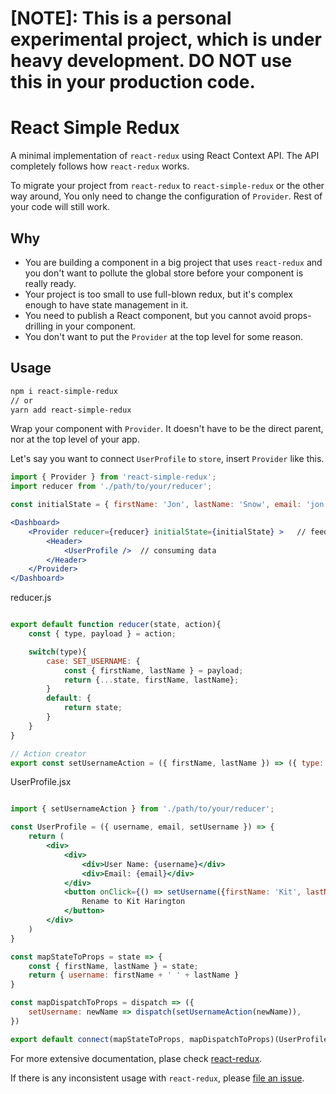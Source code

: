 # [NOTE]: This is a personal experimental project, which is under heavy development. DO NOT use this in your production code.

# React Simple Redux

A minimal implementation of `react-redux` using React Context API. The API completely follows how `react-redux` works.

To migrate your project from `react-redux` to `react-simple-redux` or the other way around, You only need to change the configuration of `Provider`. Rest of your code will still work.

## Why

- You are building a component in a big project that uses `react-redux` and you don't want to pollute the global store before your component is really ready.
- Your project is too small to use full-blown redux, but it's complex enough to have state management in it.
- You need to publish a React component, but you cannot avoid props-drilling in your component.
- You don't want to put the `Provider` at the top level for some reason.

## Usage

```bash
npm i react-simple-redux
// or
yarn add react-simple-redux
```

Wrap your component with `Provider`. It doesn't have to be the direct parent, nor at the top level of your app.

Let's say you want to connect `UserProfile` to `store`, insert `Provider` like this.

```jsx
import { Provider } from 'react-simple-redux';
import reducer from './path/to/your/reducer';

const initialState = { firstName: 'Jon', lastName: 'Snow', email: 'jon.snow@email.com' }

<Dashboard>
    <Provider reducer={reducer} initialState={initialState} >   // feeding data
        <Header>
            <UserProfile />  // consuming data
        </Header>
    </Provider>
</Dashboard>

```

reducer.js

```jsx

export default function reducer(state, action){
    const { type, payload } = action;

    switch(type){
        case: SET_USERNAME: {
            const { firstName, lastName } = payload;
            return {...state, firstName, lastName};
        }
        default: {
            return state;
        }
    }
}

// Action creator
export const setUsernameAction = ({ firstName, lastName }) => ({ type: SET_USERNAME, payload: { firstName, lastName } });

```

UserProfile.jsx

```jsx

import { setUsernameAction } from './path/to/your/reducer';

const UserProfile = ({ username, email, setUsername }) => {
    return (
        <div>
            <div>
                <div>User Name: {username}</div>
                <div>Email: {email}</div>
            </div>
            <button onClick={() => setUsername({firstName: 'Kit', lastName: 'Harington'})}>
                Rename to Kit Harington
            </button>
        </div>
    )
}

const mapStateToProps = state => {
    const { firstName, lastName } = state;
    return { username: firstName + ' ' + lastName }
}

const mapDispatchToProps = dispatch => ({
    setUsername: newName => dispatch(setUsernameAction(newName)),
})

export default connect(mapStateToProps, mapDispatchToProps)(UserProfile);

```

For more extensive documentation, plase check [react-redux](https://react-redux.js.org/).

If there is any inconsistent usage with `react-redux`, please [file an issue](https://github.com/iannbing/react-simple-redux/issues/new).
